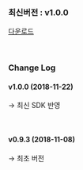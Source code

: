 ### 최신버전 :  v1.0.0

[다운로드](https://xyuditqzezxs1008973.cdn.ntruss.com/GamePotUnity_1122.unitypackage)

<br/>

### Change Log

#### v1.0.0 (2018-11-22)

→ 최신 SDK 반영

<br/>

#### v0.9.3 (2018-11-08)

→ 최초 버전

